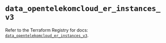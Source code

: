 # `data_opentelekomcloud_er_instances_v3`

Refer to the Terraform Registry for docs: [`data_opentelekomcloud_er_instances_v3`](https://registry.terraform.io/providers/opentelekomcloud/opentelekomcloud/1.36.43/docs/data-sources/er_instances_v3).
